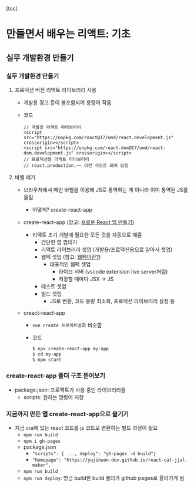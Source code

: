 [toc]

# 만들면서 배우는 리액트: 기초

## 실무 개발환경 만들기

### 실무 개발환경 만들기

1. 프로덕션 버전 리액트 라이브러리 사용

   - 개발용 경고 등이 불포함되어 용량이 작음

   - 코드

     ```react
     // 개발용 리액트 라이브러리
     <script src="https://unpkg.com/react@17/umd/react.development.js" crossorigin></script>
     <script src="https://unpkg.com/react-dom@17/umd/react-dom.development.js" crossorigin></script>
     // 프로덕션용 리액트 라이브러리
     // react.production.~~ 이런 식으로 되어 있음
     ```

2. 바벨 떼기

   - 브라우저에서 매번 바벨을 이용해 JS로 통역하는 게 아니라 이미 통역된 JS를 올림

     - 어떻게? create-react-app

   - create-react-app (참고: [새로운 React 앱 만들기](https://ko.reactjs.org/docs/create-a-new-react-app.html#create-react-app))

     - 리액트 초기 개발에 필요한 모든 것을 자동으로 해줌
       - 간단한 앱 껍데기
       - 리액트 라이브러리 셋업 (개발용/프로덕션용으로 알아서 셋업)
       - 웹팩 셋업 (참고: [웹팩이란?](https://joshua1988.github.io/webpack-guide/webpack/what-is-webpack.html))
         - 대표적인 웹팩 셋업
           - 라이브 서버 (vscode extension live server처럼)
           - 저장할 때마다 JSX -> JS
       - 테스트 셋업
       - 빌드 셋업
         - JS로 변환, 코드 용량 최소화, 프로덕션 라이브러리 설정 등

   - creact-react-app

     - `vue create 프로젝트명`과 비슷함

     - 코드

       ```bash
       $ npx create-react-app my-app
       $ cd my-app
       $ npm start
       ```

### create-react-app 폴더 구조 뜯어보기

- package.json: 프로젝트가 사용 중인 라이브러리들
  - scripts: 원하는 명령어 저장

### 지금까지 만든 앱 create-react-app으로 옮기기

- 지금 cra에 있는 react 코드를 js 코드로 변환하는 빌드 과정이 필요
  - `npm run build`
  - `npm i gh-pages`
  - package.json
    - `"scripts": { ..., deploy": "gh-pages -d build"}`
    - `"homepage": "https://yujinwon-dev.github.io/react-cat-jjal-maker",`
  - `npm run build`
  - `npm run deploy`: 방금 build한 build 폴더가 github pages로 올라가게 됨

